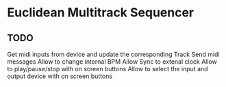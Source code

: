 # Euclidean Multitrack Sequencer

## TODO
Get midi inputs from device and update the corresponding Track
Send midi messages
Allow to change internal BPM
Allow Sync to extenal clock
Allow to play/pause/stop with on screen buttons
Allow to select the input and output device with on screen buttons

